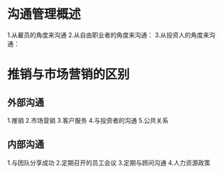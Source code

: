 # 沟通管理概述
1.从雇员的角度来沟通
2.从自由职业者的角度来沟通：
3.从投资人的角度来沟通：

# 推销与市场营销的区别
## 外部沟通
1.推销
2.市场营销
3.客户服务
4.与投资者的沟通
5.公共关系

## 内部沟通
1.与团队分享成功
2.定期召开的员工会议
3.定期与顾问沟通
4.人力资源政策
